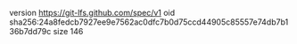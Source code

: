 version https://git-lfs.github.com/spec/v1
oid sha256:24a8fedcb7927ee9e7562ac0dfc7b0d75ccd44905c85557e74db7b136b7dd79c
size 146

